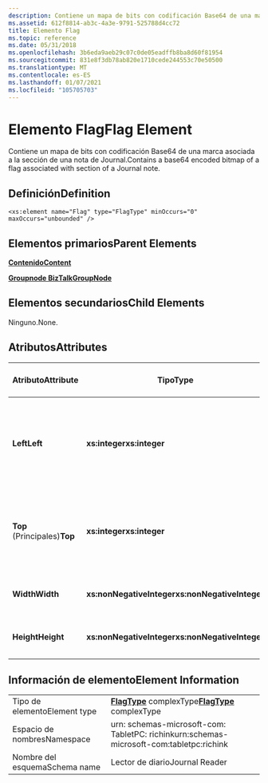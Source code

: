 ```yaml
---
description: Contiene un mapa de bits con codificación Base64 de una marca asociada a la sección de una nota de Journal.
ms.assetid: 612f8814-ab3c-4a3e-9791-525788d4cc72
title: Elemento Flag
ms.topic: reference
ms.date: 05/31/2018
ms.openlocfilehash: 3b6eda9aeb29c07c0de05eadffb8ba8d60f81954
ms.sourcegitcommit: 831e8f3db78ab820e1710cede244553c70e50500
ms.translationtype: MT
ms.contentlocale: es-ES
ms.lasthandoff: 01/07/2021
ms.locfileid: "105705703"
---
```

# <a name="flag-element"></a><span data-ttu-id="f9e98-103">Elemento Flag</span><span class="sxs-lookup"><span data-stu-id="f9e98-103">Flag Element</span></span>

<span data-ttu-id="f9e98-104">Contiene un mapa de bits con codificación Base64 de una marca asociada a la sección de una nota de Journal.</span><span class="sxs-lookup"><span data-stu-id="f9e98-104">Contains a base64 encoded bitmap of a flag associated with section of a Journal note.</span></span>

## <a name="definition"></a><span data-ttu-id="f9e98-105">Definición</span><span class="sxs-lookup"><span data-stu-id="f9e98-105">Definition</span></span>

``` syntax
<xs:element name="Flag" type="FlagType" minOccurs="0" maxOccurs="unbounded" />
```

## <a name="parent-elements"></a><span data-ttu-id="f9e98-106">Elementos primarios</span><span class="sxs-lookup"><span data-stu-id="f9e98-106">Parent Elements</span></span>

[<span data-ttu-id="f9e98-107">**Contenido**</span><span class="sxs-lookup"><span data-stu-id="f9e98-107">**Content**</span></span>](content-element--journal-reader.md)

[<span data-ttu-id="f9e98-108">**Groupnode BizTalk**</span><span class="sxs-lookup"><span data-stu-id="f9e98-108">**GroupNode**</span></span>](groupnode-element.md)

## <a name="child-elements"></a><span data-ttu-id="f9e98-109">Elementos secundarios</span><span class="sxs-lookup"><span data-stu-id="f9e98-109">Child Elements</span></span>

<span data-ttu-id="f9e98-110">Ninguno.</span><span class="sxs-lookup"><span data-stu-id="f9e98-110">None.</span></span>

## <a name="attributes"></a><span data-ttu-id="f9e98-111">Atributos</span><span class="sxs-lookup"><span data-stu-id="f9e98-111">Attributes</span></span>



| <span data-ttu-id="f9e98-112">Atributo</span><span class="sxs-lookup"><span data-stu-id="f9e98-112">Attribute</span></span>  | <span data-ttu-id="f9e98-113">Tipo</span><span class="sxs-lookup"><span data-stu-id="f9e98-113">Type</span></span>                      | <span data-ttu-id="f9e98-114">Obligatorio</span><span class="sxs-lookup"><span data-stu-id="f9e98-114">Required</span></span> | <span data-ttu-id="f9e98-115">Descripción</span><span class="sxs-lookup"><span data-stu-id="f9e98-115">Description</span></span>                                                                             | <span data-ttu-id="f9e98-116">Valores posibles</span><span class="sxs-lookup"><span data-stu-id="f9e98-116">Possible Values</span></span>           |
|------------|---------------------------|----------|-----------------------------------------------------------------------------------------|---------------------------|
| <span data-ttu-id="f9e98-117">**Left**</span><span class="sxs-lookup"><span data-stu-id="f9e98-117">**Left**</span></span>   | <span data-ttu-id="f9e98-118">**xs:integer**</span><span class="sxs-lookup"><span data-stu-id="f9e98-118">**xs:integer**</span></span>            | <span data-ttu-id="f9e98-119">Obligatorio</span><span class="sxs-lookup"><span data-stu-id="f9e98-119">Required</span></span> | <span data-ttu-id="f9e98-120">Distancia desde el origen hasta el punto situado más a la izquierda del cuadro de límite del elemento.</span><span class="sxs-lookup"><span data-stu-id="f9e98-120">The distance from the origin to the leftmost point in the bounding box for the element.</span></span> | <span data-ttu-id="f9e98-121">Cualquier número entero.</span><span class="sxs-lookup"><span data-stu-id="f9e98-121">Any integer.</span></span>              |
| <span data-ttu-id="f9e98-122">**Top** (Principales)</span><span class="sxs-lookup"><span data-stu-id="f9e98-122">**Top**</span></span>    | <span data-ttu-id="f9e98-123">**xs:integer**</span><span class="sxs-lookup"><span data-stu-id="f9e98-123">**xs:integer**</span></span>            | <span data-ttu-id="f9e98-124">Obligatorio</span><span class="sxs-lookup"><span data-stu-id="f9e98-124">Required</span></span> | <span data-ttu-id="f9e98-125">Distancia desde el origen hasta el punto superior del cuadro de límite del elemento.</span><span class="sxs-lookup"><span data-stu-id="f9e98-125">The distance from the origin to the topmost point in the bounding box for the element.</span></span>  | <span data-ttu-id="f9e98-126">Cualquier número entero.</span><span class="sxs-lookup"><span data-stu-id="f9e98-126">Any integer.</span></span>              |
| <span data-ttu-id="f9e98-127">**Width**</span><span class="sxs-lookup"><span data-stu-id="f9e98-127">**Width**</span></span>  | <span data-ttu-id="f9e98-128">**xs:nonNegativeInteger**</span><span class="sxs-lookup"><span data-stu-id="f9e98-128">**xs:nonNegativeInteger**</span></span> | <span data-ttu-id="f9e98-129">Obligatorio</span><span class="sxs-lookup"><span data-stu-id="f9e98-129">Required</span></span> | <span data-ttu-id="f9e98-130">Ancho del cuadro de límite del elemento.</span><span class="sxs-lookup"><span data-stu-id="f9e98-130">The width of the bounding box for the element.</span></span>                                          | <span data-ttu-id="f9e98-131">Cualquier entero no negativo.</span><span class="sxs-lookup"><span data-stu-id="f9e98-131">Any non-negative integer.</span></span> |
| <span data-ttu-id="f9e98-132">**Height**</span><span class="sxs-lookup"><span data-stu-id="f9e98-132">**Height**</span></span> | <span data-ttu-id="f9e98-133">**xs:nonNegativeInteger**</span><span class="sxs-lookup"><span data-stu-id="f9e98-133">**xs:nonNegativeInteger**</span></span> | <span data-ttu-id="f9e98-134">Obligatorio</span><span class="sxs-lookup"><span data-stu-id="f9e98-134">Required</span></span> | <span data-ttu-id="f9e98-135">Alto del cuadro de límite del elemento.</span><span class="sxs-lookup"><span data-stu-id="f9e98-135">The height of the bounding box for the element.</span></span>                                         | <span data-ttu-id="f9e98-136">Cualquier entero no negativo.</span><span class="sxs-lookup"><span data-stu-id="f9e98-136">Any non-negative integer.</span></span> |



 

## <a name="element-information"></a><span data-ttu-id="f9e98-137">Información de elemento</span><span class="sxs-lookup"><span data-stu-id="f9e98-137">Element Information</span></span>



|              |                                                       |
|--------------|-------------------------------------------------------|
| <span data-ttu-id="f9e98-138">Tipo de elemento</span><span class="sxs-lookup"><span data-stu-id="f9e98-138">Element type</span></span> | <span data-ttu-id="f9e98-139">[**FlagType**](flagtype-complex-type.md) complexType</span><span class="sxs-lookup"><span data-stu-id="f9e98-139">[**FlagType**](flagtype-complex-type.md) complexType</span></span> |
| <span data-ttu-id="f9e98-140">Espacio de nombres</span><span class="sxs-lookup"><span data-stu-id="f9e98-140">Namespace</span></span>    | <span data-ttu-id="f9e98-141">urn: schemas-microsoft-com: TabletPC: richink</span><span class="sxs-lookup"><span data-stu-id="f9e98-141">urn:schemas-microsoft-com:tabletpc:richink</span></span>            |
| <span data-ttu-id="f9e98-142">Nombre del esquema</span><span class="sxs-lookup"><span data-stu-id="f9e98-142">Schema name</span></span>  | <span data-ttu-id="f9e98-143">Lector de diario</span><span class="sxs-lookup"><span data-stu-id="f9e98-143">Journal Reader</span></span>                                        |



 

 

 



